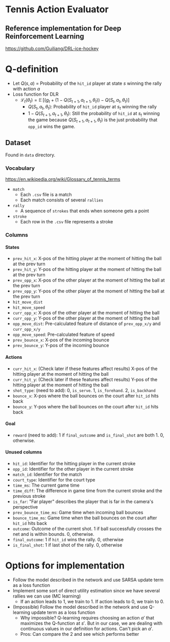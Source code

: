 # Tennis Action Evaluator

## Reference implementation for Deep Reinforcement Learning
https://github.com/Guiliang/DRL-ice-hockey

# Q-definition
- Let $Q(s,a)$ = Probability of the `hit_id` player at state $s$ winning the rally with action $a$
- Loss function for DLR
    - $\mathcal{L}_t(\theta_t) = \mathop{\mathbb{E}}[(g_t + (1 - Q(S_{t+1}, a_{t+1}, \theta_{t})) - Q(S_{t}, a_{t}, \theta_{t})]$
        - $Q(S_{t}, a_{t}, \theta_{t})$: Probability of `hit_id` player at $s_t$ winning the rally
        - $1 - Q(S_{t+1}, a_{t+1}, \theta_{t})$: Still the probability of `hit_id` at $s_t$ winning the game because $Q(S_{t+1}, a_{t+1}, \theta_{t})$ is the just probability that `opp_id` wins the game. 

## Dataset
Found in `data` directory.

### Vocabulary
https://en.wikipedia.org/wiki/Glossary_of_tennis_terms

- `match`
    - Each `.csv` file is a match
    - Each match consists of several `rallies`
- `rally`
    - A sequence of `strokes` that ends when someone gets a point 
- `stroke`
    - Each row in the `.csv` file represents a stroke

### Columns

#### States
- `prev_hit_x`: X-pos of the hitting player at the moment of hitting the ball at the prev turn
- `prev_hit_y`: Y-pos of the hitting player at the moment of hitting the ball at the prev turn
- `prev_opp_x`: X-pos of the other player at the moment of hitting the ball at the prev turn
- `prev_opp_y`: Y-pos of the other player at the moment of hitting the ball at the prev turn
- `hit_move_dist`
- `hit_move_speed` 
- `curr_opp_x`: X-pos of the other player at the moment of hitting the ball
- `curr_opp_y`: Y-pos of the other player at the moment of hitting the ball
- `opp_move_dist`: Pre-calculated feature of distance of `prev_opp_x/y` and `curr_opp_x/y`
- `opp_move_speed`: Pre-calculated feature of speed
- `prev_bounce_x`: X-pos of the incoming bounce
- `prev_bounce_y`: Y-pos of the incoming bounce

#### Actions
- `curr_hit_x`: (Check later if these features affect results) X-pos of the hitting player at the moment of hitting the ball
- `curr_hit_y`: (Check later if these features affect results) Y-pos of the hitting player at the moment of hitting the ball
- `shot_type`: (need to add): 0, `is_serve`. 1, `is_forehand`. 2, `is_backhand`
- `bounce_x`: X-pos where the ball bounces on the court after `hit_id` hits back
- `bounce_y`: Y-pos where the ball bounces on the court after `hit_id` hits back

#### Goal
- `reward` (need to add): 1 if `final_outcome` and `is_final_shot` are both 1. 0, otherwise.

#### Unused columns
- `hit_id`: Identifier for the hitting player in the current stroke
- `opp_id`: Identifier for the other player in the current stroke
- `match_id`: Identifier for the match
- `court_type`: Identifier for the court type
- `time_ms`: The current game time
- `time_diff`: The difference in game time from the current stroke and the previous stroke
- `is_far`: "Far player" describes the player that is far in the camera's perspective
- `prev_bounce_time_ms`: Game time when incoming ball bounces
- `bounce_time_ms`: Game time when the ball bounces on the court after `hit_id` hits back
- `outcome`: Outcome of the current shot. 1 if ball successfully crosses the net and is within bounds. 0, otherwise. 
- `final_outcome`: 1 if `hit_id` wins the rally. 0, otherwise
- `is_final_shot`: 1 if last shot of the rally. 0, otherwise

# Options for implementation
- Follow the model described in the network and use SARSA update term as a loss function
- Implement some sort of direct utility estimation since we have several rallies we can use (MC learning)
    - If an action leads to 1, we train to 1. If action leads to 0, we train to 0.
- (Impossible) Follow the model described in the network and use Q-learning update term as a loss function
    - Why impossible? Q-learning requires choosing an action $a'$ that maximizes the Q-function at $s'$. But in our case, we are dealing with continuous values in our definition for actions. Can't pick an $a'$.
    - Pros: Can compare the 2 and see which performs better
